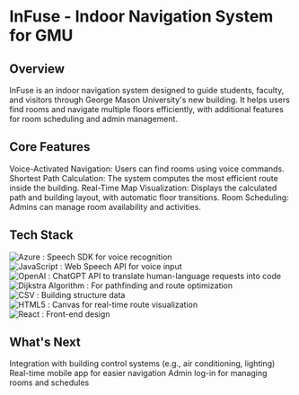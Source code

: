 # InFuse - Indoor Navigation System for GMU

## Overview

InFuse is an indoor navigation system designed to guide students, faculty, and visitors through George Mason University's new building. It helps users find rooms and navigate multiple floors efficiently, with additional features for room scheduling and admin management.

## Core Features

Voice-Activated Navigation: Users can find rooms using voice commands.
Shortest Path Calculation: The system computes the most efficient route inside the building.
Real-Time Map Visualization: Displays the calculated path and building layout, with automatic floor transitions.
Room Scheduling: Admins can manage room availability and activities.

## Tech Stack

![Azure](https://img.shields.io/badge/Azure-0078D4?style=for-the-badge&logo=azure-devops&logoColor=white) : Speech SDK for voice recognition  
![JavaScript](https://img.shields.io/badge/JavaScript-F7DF1E?style=for-the-badge&logo=javascript&logoColor=black) : Web Speech API for voice input  
![OpenAI](https://img.shields.io/badge/OpenAI-412991?style=for-the-badge&logo=openai&logoColor=white) : ChatGPT API to translate human-language requests into code  
![Dijkstra Algorithm](https://img.shields.io/badge/Algorithm-Dijkstra-blue?style=for-the-badge) : For pathfinding and route optimization  
![CSV](https://img.shields.io/badge/CSV-FF9900?style=for-the-badge&logo=csv&logoColor=white) : Building structure data  
![HTML5](https://img.shields.io/badge/HTML5-E34F26?style=for-the-badge&logo=html5&logoColor=white) : Canvas for real-time route visualization  
![React](https://img.shields.io/badge/React-61DAFB?style=for-the-badge&logo=react&logoColor=black) : Front-end design  

## What's Next

Integration with building control systems (e.g., air conditioning, lighting)
Real-time mobile app for easier navigation
Admin log-in for managing rooms and schedules
